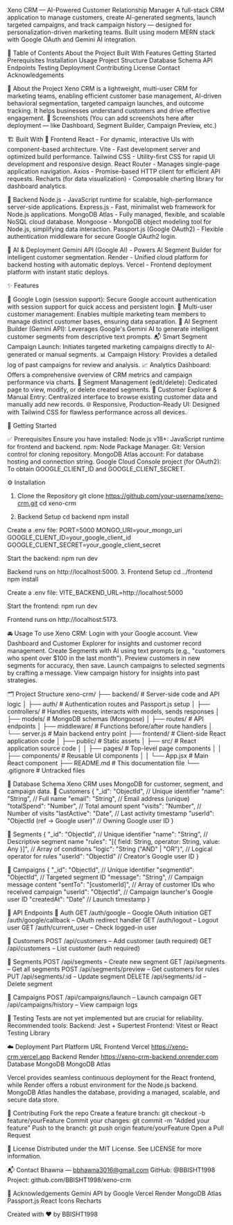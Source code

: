 Xeno CRM — AI-Powered Customer Relationship Manager
A full-stack CRM application to manage customers, create AI-generated segments, launch targeted campaigns, and track campaign history — designed for personalization-driven marketing teams. Built using modern MERN stack with Google OAuth and Gemini AI integration.

📑 Table of Contents
About the Project
Built With
Features
Getting Started
Prerequisites
Installation
Usage
Project Structure
Database Schema
API Endpoints
Testing
Deployment
Contributing
License
Contact
Acknowledgements

📖 About the Project
Xeno CRM is a lightweight, multi-user CRM for marketing teams, enabling efficient customer base management, AI-driven behavioral segmentation, targeted campaign launches, and outcome tracking. It helps businesses understand customers and drive effective engagement.
🎥 Screenshots
(You can add screenshots here after deployment — like Dashboard, Segment Builder, Campaign Preview, etc.)

🏗 Built With
🔹 Frontend
React - For dynamic, interactive UIs with component-based architecture.
Vite - Fast development server and optimized build performance.
Tailwind CSS - Utility-first CSS for rapid UI development and responsive design.
React Router - Manages single-page application navigation.
Axios - Promise-based HTTP client for efficient API requests.
Recharts (for data visualization) - Composable charting library for dashboard analytics.

🔹 Backend
Node.js - JavaScript runtime for scalable, high-performance server-side applications.
Express.js - Fast, minimalist web framework for Node.js applications.
MongoDB Atlas - Fully managed, flexible, and scalable NoSQL cloud database.
Mongoose - MongoDB object modeling tool for Node.js, simplifying data interaction.
Passport.js (Google OAuth2) - Flexible authentication middleware for secure Google OAuth2 login.

🔹 AI & Deployment
Gemini API (Google AI) - Powers AI Segment Builder for intelligent customer segmentation.
Render - Unified cloud platform for backend hosting with automatic deploys.
Vercel - Frontend deployment platform with instant static deploys.

✨ Features

🔐 Google Login (session support): Secure Google account authentication with session support for quick access and persistent login.
👤 Multi-user customer management: Enables multiple marketing team members to manage distinct customer bases, ensuring data separation.
🧠 AI Segment Builder (Gemini API): Leverages Google's Gemini AI to generate intelligent customer segments from descriptive text prompts.
📬 Smart Segment Campaign Launch: Initiates targeted marketing campaigns directly to AI-generated or manual segments.
📊 Campaign History: Provides a detailed log of past campaigns for review and analysis.
📈 Analytics Dashboard: Offers a comprehensive overview of CRM metrics and campaign performance via charts.
📁 Segment Management (edit/delete): Dedicated page to view, modify, or delete created segments.
👥 Customer Explorer & Manual Entry: Centralized interface to browse existing customer data and manually add new records.
🌐 Responsive, Production-Ready UI: Designed with Tailwind CSS for flawless performance across all devices.

🚀 Getting Started

✅ Prerequisites
Ensure you have installed:
Node.js v18+: JavaScript runtime for frontend and backend.
npm: Node Package Manager.
Git: Version control for cloning repository.
MongoDB Atlas account: For database hosting and connection string.
Google Cloud Console project (for OAuth2): To obtain GOOGLE_CLIENT_ID and GOOGLE_CLIENT_SECRET.

⚙️ Installation

1. Clone the Repository
   git clone https://github.com/your-username/xeno-crm.git
   cd xeno-crm

2. Backend Setup
   cd backend
   npm install

Create a .env file:
PORT=5000
MONGO_URI=your_mongo_uri
GOOGLE_CLIENT_ID=your_google_client_id
GOOGLE_CLIENT_SECRET=your_google_client_secret

Start the backend:
npm run dev

Backend runs on http://localhost:5000. 3. Frontend Setup
cd ../frontend
npm install

Create a .env file:
VITE_BACKEND_URL=http://localhost:5000

Start the frontend:
npm run dev

Frontend runs on http://localhost:5173.

🚘 Usage
To use Xeno CRM:
Login with your Google account.
View Dashboard and Customer Explorer for insights and customer record management.
Create Segments with AI using text prompts (e.g., "customers who spent over $100 in the last month").
Preview customers in new segments for accuracy, then save.
Launch campaigns to selected segments by crafting a message.
View campaign history for insights into past strategies.

🗂 Project Structure
xeno-crm/
├── backend/ # Server-side code and API logic
│ ├── auth/ # Authentication routes and Passport.js setup
│ ├── controllers/ # Handles requests, interacts with models, sends responses
│ ├── models/ # MongoDB schemas (Mongoose)
│ ├── routes/ # API endpoints
│ ├── middleware/ # Functions before/after route handlers
│ └── server.js # Main backend entry point
├── frontend/ # Client-side React application code
│ ├── public/ # Static assets
│ ├── src/ # React application source code
│ │ ├── pages/ # Top-level page components
│ │ ├── components/ # Reusable UI components
│ │ └── App.jsx # Main React component
├── README.md # This documentation file
└── .gitignore # Untracked files

🧩 Database Schema
Xeno CRM uses MongoDB for customer, segment, and campaign data.
🔹 Customers
{
"\_id": "ObjectId", // Unique identifier
"name": "String", // Full name
"email": "String", // Email address (unique)
"totalSpend": "Number", // Total amount spent
"visits": "Number", // Number of visits
"lastActive": "Date", // Last activity timestamp
"userId": "ObjectId (ref → Google user)" // Owning Google user ID
}

🔹 Segments
{
"\_id": "ObjectId", // Unique identifier
"name": "String", // Descriptive segment name
"rules": "[{ field: String, operator: String, value: Any }]", // Array of conditions
"logic": "String (\"AND\" | \"OR\")", // Logical operator for rules
"userId": "ObjectId" // Creator's Google user ID
}

🔹 Campaigns
{
"\_id": "ObjectId", // Unique identifier
"segmentId": "ObjectId", // Targeted segment ID
"message": "String", // Campaign message content
"sentTo": "[customerId]", // Array of customer IDs who received campaign
"userId": "ObjectId", // Campaign launcher's Google user ID
"createdAt": "Date" // Launch timestamp
}

📡 API Endpoints
🔐 Auth
GET /auth/google – Google OAuth initiation
GET /auth/google/callback – OAuth redirect handler
GET /auth/logout – Logout user
GET /auth/current_user – Check logged-in user

👤 Customers
POST /api/customers – Add customer (auth required)
GET /api/customers – List customer (auth required)

🧠 Segments
POST /api/segments – Create new segment
GET /api/segments – Get all segments
POST /api/segments/preview – Get customers for rules
PUT /api/segments/:id – Update segment
DELETE /api/segments/:id – Delete segment

🚀 Campaigns
POST /api/campaigns/launch – Launch campaign
GET /api/campaigns/history – View campaign logs

🧪 Testing
Tests are not yet implemented but are crucial for reliability. Recommended tools:
Backend: Jest + Supertest
Frontend: Vitest or React Testing Library

☁️ Deployment
Part
Platform
URL
Frontend
Vercel
https://xeno-crm.vercel.app
Backend
Render
https://xeno-crm-backend.onrender.com
Database
MongoDB
MongoDB Atlas

Vercel provides seamless continuous deployment for the React frontend, while Render offers a robust environment for the Node.js backend. MongoDB Atlas handles the database, providing a managed, scalable, and secure data store.

🤝 Contributing
Fork the repo
Create a feature branch: git checkout -b feature/yourFeature
Commit your changes: git commit -m "Added your feature"
Push to the branch: git push origin feature/yourFeature
Open a Pull Request

📄 License
Distributed under the MIT License. See LICENSE for more information.

📬 Contact
Bhawna — bbhawna3016@gmail.com
GitHub: @BBISHT1998
Project: github.com/BBISHT1998/xeno-crm

🙏 Acknowledgements
Gemini API by Google
Vercel
Render
MongoDB Atlas
Passport.js
React Icons
Recharts

Created with ❤️ by BBISHT1998
